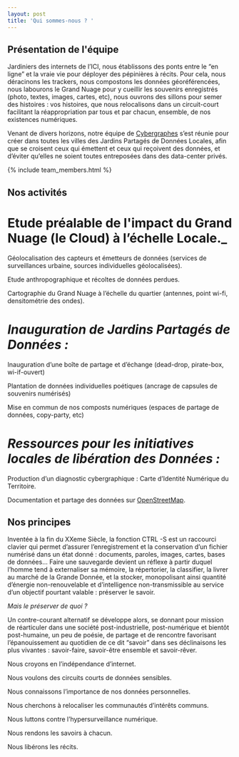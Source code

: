 ```yaml
---
layout: post
title: 'Qui sommes-nous ? '
---
```

## Présentation de l'équipe

Jardiniers des internets de l’ICI, nous établissons des ponts entre le “en ligne” et la vraie vie pour déployer des pépinières à récits. Pour cela, nous déracinons les trackers, nous compostons les données géoréférencées, nous labourons le Grand Nuage pour y cueillir les souvenirs enregistrés (photo, textes, images, cartes, etc), nous ouvrons des sillons pour semer des histoires : vos histoires, que nous relocalisons dans un circuit-court facilitant la réappropriation par tous et par chacun, ensemble, de nos existences numériques.
 
Venant de divers horizons, notre équipe de [Cybergraphes](http://lahaut.netlify.com/quest-ce-que-la-cybergraphie) s’est réunie pour créer dans toutes les villes des Jardins Partagés de Données Locales, afin que se croisent ceux qui émettent et ceux qui reçoivent des données, et d’éviter qu’elles ne soient toutes entreposées dans des data-center privés. 

{% include team_members.html %}

## Nos activités

# Etude préalable de l'impact du Grand Nuage (le Cloud) à l’échelle Locale._

Géolocalisation des capteurs et émetteurs de données (services de surveillances urbaine, sources individuelles géolocalisées).

Etude anthropographique et récoltes de données perdues.

Cartographie du Grand Nuage à l’échelle du quartier (antennes, point wi-fi, densitométrie des ondes).

 
# _Inauguration de Jardins Partagés de Données :_

Inauguration d’une boîte de partage et d’échange (dead-drop, pirate-box, wi-if-ouvert)

Plantation de données individuelles poétiques (ancrage de capsules de souvenirs numérisés)

Mise en commun de nos composts numériques (espaces de partage de données, copy-party, etc)
 
# _Ressources pour les initiatives locales de libération des Données :_

Production d’un diagnostic cybergraphique : Carte d’Identité Numérique du Territoire.

Documentation et partage des données sur [OpenStreetMap](http://openstreetmap.org/).


## Nos principes

Inventée à la fin du XXeme Siècle, la fonction CTRL -S est un raccourci clavier qui permet d’assurer l’enregistrement et la conservation d’un fichier numérisé dans un état donné : documents, paroles, images, cartes, bases de données... Faire une sauvegarde devient un réflexe à partir duquel l’homme tend à externaliser sa mémoire, la répertorier, la classifier, la livrer au marché de la Grande Donnée, et la stocker, monopolisant ainsi quantité d’énergie non-renouvelable et d’intelligence non-transmissible au service d’un objectif pourtant valable : préserver le savoir. 
 
  _Mais le préserver de quoi ?_
  
Un contre-courant alternatif se développe alors, se donnant pour mission de réarticuler dans une société post-industrielle, post-numérique et bientôt post-humaine, un peu de poésie, de partage et de rencontre favorisant l’épanouissement au quotidien de ce dit “savoir” dans ses déclinaisons les plus vivantes : savoir-faire, savoir-être ensemble et savoir-rêver.

Nous croyons en l’indépendance d’internet.

Nous voulons des circuits courts de données sensibles.

Nous connaissons l’importance de nos données personnelles.

Nous cherchons à relocaliser les communautés d’intérêts communs.

Nous luttons contre l’hypersurveillance numérique.

Nous rendons les savoirs à chacun.

Nous libérons les récits.
